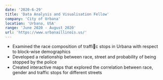 ```yaml
---
date: '2020-6-29'
title: 'Data Analysis and Visualisation Fellow'
company: 'City of Urbana'
location: 'Urbana, USA'
range: 'June 2020 - August 2020'
url: 'https://www.urbanaillinois.us/'
---
```


- Examined the race composition of traffic stops in Urbana with respect to block-wise demographics
- Developed a relationship between race, street and probability of being stopped by the police
- Created interactive maps that explored the correlation between race, gender and traffic stops for different streets